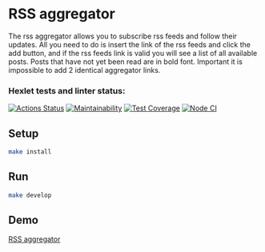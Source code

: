 # RSS aggregator

The rss aggregator allows you to subscribe rss feeds and follow their updates. All you need to do is insert the link of the rss feeds and click the add button, and if the rss feeds link is valid you will see a list of all available posts. Posts that have not yet been read are in bold font. Important it is impossible to add 2 identical aggregator links.

### Hexlet tests and linter status:
[![Actions Status](https://github.com/Alatr/frontend-project-lvl3/workflows/hexlet-check/badge.svg)](https://github.com/Alatr/frontend-project-lvl3/actions)
[![Maintainability](https://api.codeclimate.com/v1/badges/919e8c33c328ea5c098e/maintainability)](https://codeclimate.com/github/Alatr/frontend-project-lvl3/maintainability)
[![Test Coverage](https://api.codeclimate.com/v1/badges/919e8c33c328ea5c098e/test_coverage)](https://codeclimate.com/github/Alatr/frontend-project-lvl3/test_coverage)
[![Node CI](https://github.com/Alatr/frontend-project-lvl3/actions/workflows/nodejs.yml/badge.svg)](https://github.com/Alatr/frontend-project-lvl3/actions/workflows/nodejs.yml)





## Setup

```sh
make install
```

## Run

```sh
make develop
```

## Demo

[RSS aggregator](https://frontend-project-lvl3-alatr.vercel.app/)